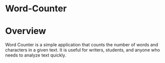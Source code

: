 # Word-Counter

# Overview
Word Counter is a simple application that counts the number of words and characters in a given text. 
It is useful for writers, students, and anyone who needs to analyze text quickly.
